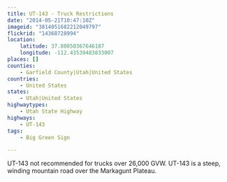 ```yaml
---
title: UT-143 - Truck Restrictions
date: "2014-05-21T10:47:10Z"
imageid: "3814051682212049797"
flickrid: "14368728994"
location:
    latitude: 37.80850367646187
    longitude: -112.43539483833007
places: []
counties:
    - Garfield County|Utah|United States
countries:
    - United States
states:
    - Utah|United States
highwaytypes:
    - Utah State Highway
highways:
    - UT-143
tags:
    - Big Green Sign

---
```

UT-143 not recommended for trucks over 26,000 GVW.  UT-143 is a steep, winding mountain road over the Markagunt Plateau.